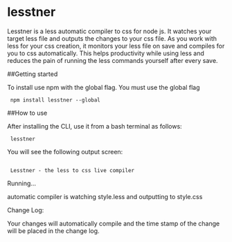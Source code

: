 # lesstner
Lesstner is a less automatic compiler to css for node js. It watches your target less file and outputs the changes to your css file. As you work with less for your css creation, it monitors your less file on save and compiles for you to css automatically. This helps productivity while using less and reduces the pain of running the less commands yourself after every save.   

##Getting started

To install use npm with the global flag. You must use the global flag 

<code> npm install lesstner --global </code>

##How to use

After installing the CLI, use it from a bash terminal as follows:

<code> lesstner <less file>  <output css file> </code>

You will see the following output screen:


~~~~~~~~~~~~~~~~~~~~~~~~~~~~~~~~~~~~~~~~~~~~~~~~~~~~~~~~~~~~~~~~ 

 Lesstner - the less to css live compiler 

~~~~~~~~~~~~~~~~~~~~~~~~~~~~~~~~~~~~~~~~~~~~~~~~~~~~~~~~~~~~~~~~ 

 Running... 

 automatic compiler is watching style.less and outputting to style.css

 Change Log: 

 
 Your changes will automatically compile and the time stamp of the change will be placed in the change log.
